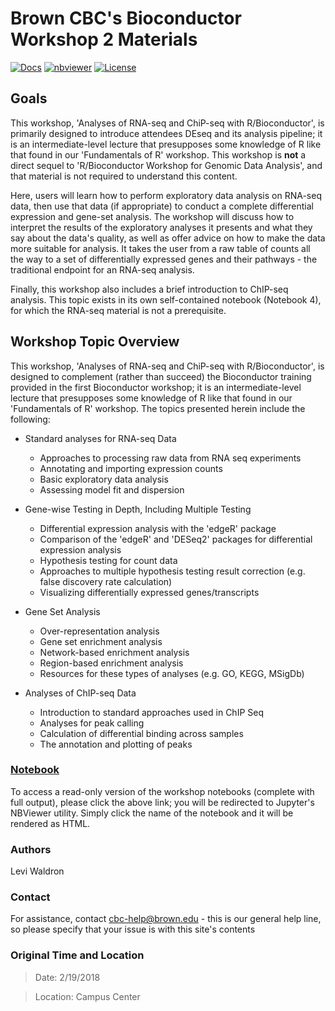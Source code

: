 # Brown CBC's Bioconductor Workshop 2 Materials

[![Docs](https://img.shields.io/badge/docs-stable-blue.svg?style=flat-square)](https://compbiocore.github.io/bioconductor-workshop-2)
[![nbviewer](https://img.shields.io/badge/jupyter_notebooks-nbviewer-purple.svg?style=flat-square)](http://nbviewer.jupyter.org/github/compbiocore/bioconductor-workshop-2/tree/master/docs/src/notebooks)
[![License](https://img.shields.io/github/license/compbiocore/bioconductor-workshop-2.svg)](https://raw.githubusercontent.com/compbiocore/bioconductor-workshop-2/master/LICENSE)


## Goals

This workshop, 'Analyses of RNA-seq and ChiP-seq with R/Bioconductor', is primarily designed to introduce attendees DEseq and its analysis pipeline; it is an intermediate-level lecture that presupposes some knowledge of R like that found in our 'Fundamentals of R' workshop.  This workshop is **not** a direct sequel to 'R/Bioconductor Workshop for Genomic Data Analysis', and that material is not required to understand this content.

Here, users will learn how to perform exploratory data analysis on RNA-seq data, then use that data (if appropriate) to conduct a complete differential expression and gene-set analysis.  The workshop will discuss how to interpret the results of the exploratory analyses it presents and what they say about the data's quality, as well as offer advice on how to make the data more suitable for analysis.  It takes the user from a raw table of counts all the way to a set of differentially expressed genes and their pathways - the traditional endpoint for an RNA-seq analysis.

Finally, this workshop also includes a brief introduction to ChIP-seq analysis.  This topic exists in its own self-contained notebook (Notebook 4), for which the RNA-seq material is not a prerequisite.


## Workshop Topic Overview

This workshop, 'Analyses of RNA-seq and ChiP-seq with R/Bioconductor', is designed to complement (rather than succeed) the Bioconductor training provided in the first Bioconductor workshop; it is an intermediate-level lecture that presupposes some knowledge of R like that found in our 'Fundamentals of R' workshop.  The topics presented herein include the following:

* Standard analyses for RNA-seq Data
    * Approaches to processing raw data from RNA seq experiments
    * Annotating and importing expression counts
    * Basic exploratory data analysis
    * Assessing model fit and dispersion

* Gene-wise Testing in Depth, Including Multiple Testing
    * Differential expression analysis with the 'edgeR' package
    * Comparison of the 'edgeR' and 'DESeq2' packages for differential expression analysis
    * Hypothesis testing for count data
    * Approaches to multiple hypothesis testing result correction (e.g. false discovery rate calculation)
    * Visualizing differentially expressed genes/transcripts

* Gene Set Analysis
    * Over-representation analysis
    * Gene set enrichment analysis
    * Network-based enrichment analysis
    * Region-based enrichment analysis
    * Resources for these types of analyses (e.g. GO, KEGG, MSigDb)

* Analyses of ChIP-seq Data
    * Introduction to standard approaches used in ChIP Seq
    * Analyses for peak calling
    * Calculation of differential binding across samples
    * The annotation and plotting of peaks


### **[Notebook](http://nbviewer.jupyter.org/github/compbiocore/bioconductor-workshop-2/tree/master/docs/src/notebooks)**

To access a read-only version of the workshop notebooks (complete with full output), please click the above link; you will be redirected to Jupyter's NBViewer utility.  Simply click the name of the notebook and it will be rendered as HTML.

### Authors

Levi Waldron

### Contact

For assistance, contact cbc-help@brown.edu - this is our general help line, so please specify that your issue is with this site's contents

### Original Time and Location

> Date: 2/19/2018

> Location: Campus Center
